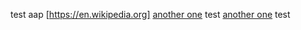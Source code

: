 test
aap
[https://en.wikipedia.org]
[another one](https://google.com)
test
[another one](https://google.com)
test